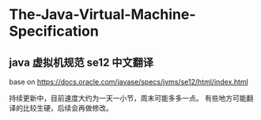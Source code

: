 # The-Java-Virtual-Machine-Specification

## java 虚拟机规范 se12 中文翻译

base on
https://docs.oracle.com/javase/specs/jvms/se12/html/index.html

持续更新中，目前速度大约为一天一小节，周末可能多多一点。
有些地方可能翻译的比较生硬，后续会再做修改。
